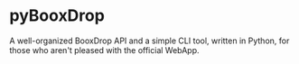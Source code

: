 # pyBooxDrop
A well-organized BooxDrop API and a simple CLI tool, written in Python, for those who aren't pleased with the official WebApp.
